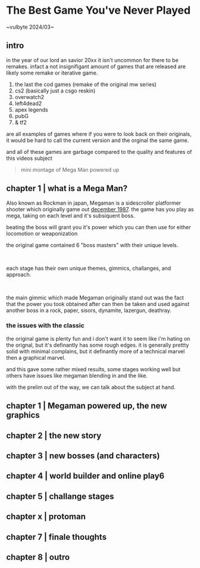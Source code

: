 # The Best Game You've Never Played

~vulbyte 2024/03~

## intro

in the year of our lord an savior 20xx it isn't uncommon for there to be remakes. infact a not insignifigant amount of games that are released are likely some remake or iterative game.

1. the last the cod games (remake of the original mw series)
1. cs2 (basically just a csgo reskin)
1. overwatch2
1. left4dead2
1. apex legends
1. pubG
1. & tf2

are all examples of games where if you were to look back on their originals, it would be hard to call the current version and the orginal the same game.

and all of these games are garbage compared to the quality and features of this videos subject

> mini montage of Mega Man powered up

## chapter 1 | what is a Mega Man?

Also known as Rockman in japan, Megaman is a sidescroller platformer shooter which originally game out [december 1987](https://en.wikipedia.org/wiki/Mega_Man).
the game has you play as mega, taking on each level and it's subsiquent boss.

beating the boss will grant you it's power which you can then use for either locomotion or weaponization

the original game contained 6 "boss masters" with their unique levels.

<br/>

each stage has their own unique themes, gimmics, challanges, and approach.

<br/>

the main gimmic which made Megaman originally stand out was the fact that the power you took obtained after can then be taken and used against another boss in a rock, paper, sisors, dynamite, lazergun, deathray.

### the issues with the classic

the original game is plenty fun and i don't want it to seem like i'm hating on the orignal, but it's definantly has some rough edges. it is generally prettty solid with minimal complains, but it definantly more of a technical marvel then a graphical marvel.

and this gave some rather mixed results, some stages working well but others have issues like megaman blending in and the like.

with the prelim out of the way, we can talk about the subject at hand.

## chapter 1 | Megaman powered up, the new graphics

## chapter 2 | the new story

## chapter 3 | new bosses (and characters)

## chapter 4 | world builder and online play6

## chapter 5 | challange stages

## chapter x | protoman

## chapter 7 | finale thoughts

## chapter 8 | outro

